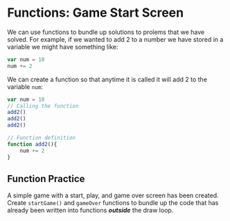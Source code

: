 # Functions: Game Start Screen

We can use functions to bundle up solutions to prolems that we have solved. For example, if we wanted to add 2 to a number we have stored in a variable we might have something like:

```js
var num = 10
num += 2
```

We can create a function so that anytime it is called it will add 2 to the variable `num`:

```js
var num = 10
// Calling the function
add2()
add2()
add2()

// Function definition
function add2(){
	num += 2
}
```

## Function Practice
A simple game with a start, play, and game over screen has been created. Create `startGame()` and `gameOver` functions to bundle up the code that has already been written into functions ***outside*** the draw loop.